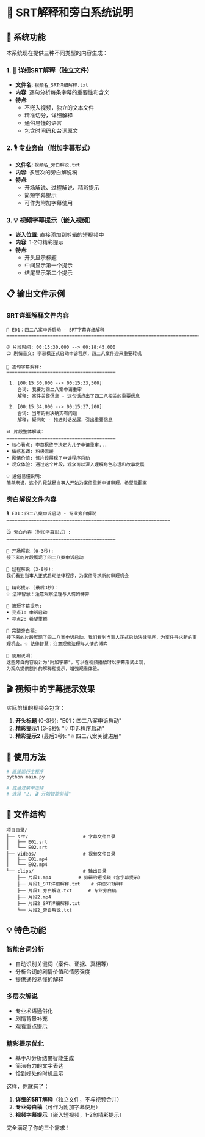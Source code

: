 
# 📝 SRT解释和旁白系统说明

## 🎯 系统功能

本系统现在提供三种不同类型的内容生成：

### 1. 📖 详细SRT解释（独立文件）
- **文件名**: `视频名_SRT详细解释.txt`
- **内容**: 逐句分析每条字幕的重要性和含义
- **特点**: 
  - 不嵌入视频，独立的文本文件
  - 精准切分，详细解释
  - 通俗易懂的语言
  - 包含时间码和台词原文

### 2. 🎙️ 专业旁白（附加字幕形式）
- **文件名**: `视频名_旁白解说.txt`
- **内容**: 多层次的旁白解说稿
- **特点**:
  - 开场解说、过程解说、精彩提示
  - 简短字幕提示
  - 可作为附加字幕使用

### 3. 💡 视频字幕提示（嵌入视频）
- **嵌入位置**: 直接添加到剪辑的短视频中
- **内容**: 1-2句精彩提示
- **特点**:
  - 开头显示标题
  - 中间显示第一个提示
  - 结尾显示第二个提示

## 📋 输出文件示例

### SRT详细解释文件内容
```
📝 E01：四二八案申诉启动 - SRT字幕详细解释
================================================================================

⏰ 片段时间: 00:15:30,000 --> 00:18:45,000
📺 剧情意义: 李慕枫正式启动申诉程序，四二八案件迎来重要转机

📖 逐句字幕解释:
========================================

 1. [00:15:30,000 --> 00:15:33,500]
    台词: 我要为四二八案申请重审
    解释: 案件关键信息 - 这句话点出了四二八相关的重要信息

 2. [00:15:34,000 --> 00:15:37,200]
    台词: 当年的判决确实有问题
    解释: 疑问句 - 推进对话发展，引出重要信息

📊 片段整体解读:
========================================
• 核心看点: 李慕枫终于决定为儿子申请重审...
• 情感基调: 积极温暖
• 剧情价值: 该片段展现了申诉程序启动
• 观众体验: 通过这个片段，观众可以深入理解角色心理和故事发展

💡 通俗易懂说明:
简单来说，这个片段就是当事人开始为案件重新申请审理，希望能翻案
```

### 旁白解说文件内容
```
🎙️ E01：四二八案申诉启动 - 专业旁白解说
============================================================

📺 旁白内容（附加字幕形式）:
========================================

🎤 开场解说 (0-3秒):
接下来的片段展现了四二八案申诉启动

🎤 过程解说 (3-8秒):
我们看到当事人正式启动法律程序，为案件寻求新的审理机会

🎤 精彩提示 (最后3秒):
💡 法律智慧：注意观察法理与人情的博弈

🎤 简短字幕提示:
• 亮点1: 申诉启动
• 亮点2: 希望重燃

💬 完整旁白稿:
接下来的片段展现了四二八案申诉启动。我们看到当事人正式启动法律程序，为案件寻求新的审理机会。💡 法律智慧：注意观察法理与人情的博弈

🎯 使用说明:
这些旁白内容设计为"附加字幕"，可以在视频播放时以字幕形式出现，
为观众提供额外的解释和提示，增强观看体验。
```

## 🎬 视频中的字幕提示效果

实际剪辑的视频会包含：

1. **开头标题** (0-3秒): "E01：四二八案申诉启动"
2. **精彩提示1** (3-8秒): "💡 申诉程序启动" 
3. **精彩提示2** (最后3秒): "🔥 四二八案关键进展"

## 🚀 使用方法

```bash
# 直接运行主程序
python main.py

# 或通过菜单选择
# 选择 "2. 🎬 开始智能剪辑"
```

## 📁 文件结构

```
项目目录/
├── srt/                    # 字幕文件目录
│   ├── E01.srt
│   └── E02.srt
├── videos/                 # 视频文件目录
│   ├── E01.mp4
│   └── E02.mp4
└── clips/                  # 输出目录
    ├── 片段1.mp4          # 剪辑的短视频（含字幕提示）
    ├── 片段1_SRT详细解释.txt    # 详细SRT解释
    ├── 片段1_旁白解说.txt      # 专业旁白稿
    ├── 片段2.mp4
    ├── 片段2_SRT详细解释.txt
    └── 片段2_旁白解说.txt
```

## 💡 特色功能

### 智能台词分析
- 自动识别关键词（案件、证据、真相等）
- 分析台词的剧情价值和情感强度
- 提供通俗易懂的解释

### 多层次解说
- 专业术语通俗化
- 剧情背景补充
- 观看重点提示

### 精彩提示优化
- 基于AI分析结果智能生成
- 简洁有力的文字表达
- 恰到好处的时机显示

这样，你就有了：
1. **详细的SRT解释**（独立文件，不与视频合并）
2. **专业旁白稿**（可作为附加字幕使用）
3. **视频字幕提示**（嵌入短视频，1-2句精彩提示）

完全满足了你的三个需求！
